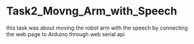 # Task2_Movng_Arm_with_Speech
this task was about moving the robot arm with the speech by connecting the web page to Arduino through web serial api 
